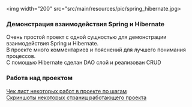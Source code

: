 <img width="200" src="src/main/resources/pic/spring_hibernate.jpg>

### Демонстрация взаимодействия Spring и Hibernate

Очень простой проект с одной сущностью для демонстрации<br/>
взаимодействия Spring и Hibernate.<br/>
В проекте много комментариев и пояснений для лучшего понимания
процессов.<br/>
С помощью Hibernate сделан DAO слой и реализован CRUD

### Работа над проектом
<a href="src/main/resources/check_list">
Чек лист некоторых работ в проекте по шагам</a><br>

<a href="src/main/resources/pic">
Скриншоты некоторых страниц работающего проекта</a><br>